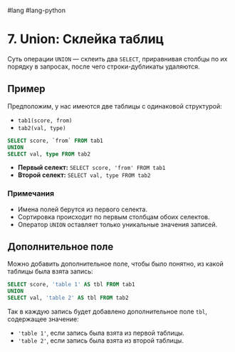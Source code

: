 #lang #lang-python 

# 7. Union: Склейка таблиц

Суть операции `UNION` — склеить два `SELECT`, приравнивая столбцы по их порядку в запросах, после чего строки-дубликаты удаляются.

## Пример

Предположим, у нас имеются две таблицы с одинаковой структурой:
- `tab1(score, from)`
- `tab2(val, type)`

```sql
SELECT score, `from` FROM tab1 
UNION 
SELECT val, type FROM tab2
```

- **Первый селект:** `SELECT score, 'from' FROM tab1`
- **Второй селект:** `SELECT val, type FROM tab2`

### Примечания

- Имена полей берутся из первого селекта.
- Сортировка происходит по первым столбцам обоих селектов.
- Оператор `UNION` оставляет только уникальные значения записей.

## Дополнительное поле

Можно добавить дополнительное поле, чтобы было понятно, из какой таблицы была взята запись:

```sql
SELECT score, 'table 1' AS tbl FROM tab1 
UNION 
SELECT val, 'table 2' AS tbl FROM tab2
```

Так в каждую запись будет добавлено дополнительное поле `tbl`, содержащее значение:
- `'table 1'`, если запись была взята из первой таблицы.
- `'table 2'`, если запись была взята из второй таблицы.
